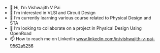 - 👋 Hi, I’m Vishwajith V Pai
- 👀 I’m interested in VLSI and Circuit Design 
- 🌱 I’m currently learning various course related to Physical Design and STA
- 💞️ I’m looking to collaborate on a project in Physical Design Using OpenRoad
- 📫 How to reach me on Linkedin www.linkedin.com/in/vishwajith-v-pai-9562a5256


